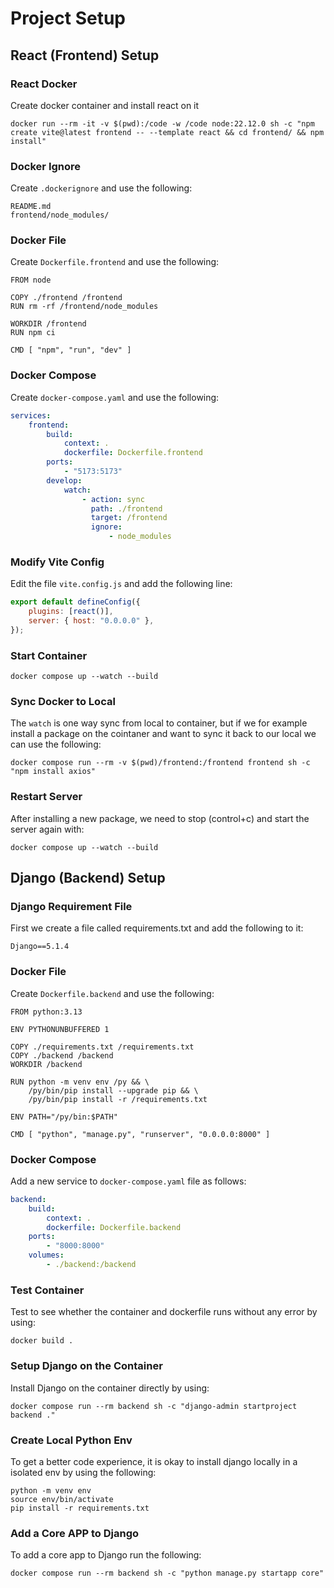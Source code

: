 # Project Setup

## React (Frontend) Setup

### React Docker

Create docker container and install react on it

```shell
docker run --rm -it -v $(pwd):/code -w /code node:22.12.0 sh -c "npm create vite@latest frontend -- --template react && cd frontend/ && npm install"
```

### Docker Ignore

Create `.dockerignore` and use the following:

```
README.md
frontend/node_modules/
```

### Docker File

Create `Dockerfile.frontend` and use the following:

```
FROM node

COPY ./frontend /frontend
RUN rm -rf /frontend/node_modules

WORKDIR /frontend
RUN npm ci

CMD [ "npm", "run", "dev" ]
```

### Docker Compose

Create `docker-compose.yaml` and use the following:

```yaml
services:
    frontend:
        build:
            context: .
            dockerfile: Dockerfile.frontend
        ports:
            - "5173:5173"
        develop:
            watch:
                - action: sync
                  path: ./frontend
                  target: /frontend
                  ignore:
                      - node_modules
```

### Modify Vite Config

Edit the file `vite.config.js` and add the following line:

```js
export default defineConfig({
	plugins: [react()],
	server: { host: "0.0.0.0" },
});
```

### Start Container

```shell
docker compose up --watch --build
```

### Sync Docker to Local

The `watch` is one way sync from local to container, but if we for example install a package on the cointaner and want to sync it back to our local we can use the following:

```shell
docker compose run --rm -v $(pwd)/frontend:/frontend frontend sh -c "npm install axios"
```

### Restart Server

After installing a new package, we need to stop (control+c) and start the server again with:

```shell
docker compose up --watch --build
```

## Django (Backend) Setup

### Django Requirement File

First we create a file called requirements.txt and add the following to it:

```
Django==5.1.4
```

### Docker File

Create `Dockerfile.backend` and use the following:

```
FROM python:3.13

ENV PYTHONUNBUFFERED 1

COPY ./requirements.txt /requirements.txt
COPY ./backend /backend
WORKDIR /backend

RUN python -m venv env /py && \
    /py/bin/pip install --upgrade pip && \
    /py/bin/pip install -r /requirements.txt

ENV PATH="/py/bin:$PATH"

CMD [ "python", "manage.py", "runserver", "0.0.0.0:8000" ]
```

### Docker Compose

Add a new service to `docker-compose.yaml` file as follows:

```yaml
backend:
    build:
        context: .
        dockerfile: Dockerfile.backend
    ports:
        - "8000:8000"
    volumes:
        - ./backend:/backend
```

### Test Container

Test to see whether the container and dockerfile runs without any error by using:

```shell
docker build .
```

### Setup Django on the Container

Install Django on the container directly by using:

```shell
docker compose run --rm backend sh -c "django-admin startproject backend ."
```

### Create Local Python Env

To get a better code experience, it is okay to install django locally in a isolated env by using the following:

```shell
python -m venv env
source env/bin/activate
pip install -r requirements.txt
```

### Add a Core APP to Django

To add a core app to Django run the following:

```shell
docker compose run --rm backend sh -c "python manage.py startapp core"
```
